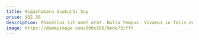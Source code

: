 ```yaml
---
title: Higashimaru Usukuchi Soy
price: $82.36
description: Phasellus sit amet erat. Nulla tempus. Vivamus in felis eu sapien cursus vestibulum.
image: https://dummyimage.com/800x500/9ede73/fff
---
```

